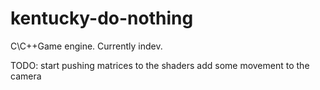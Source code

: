 # kentucky-do-nothing
C\C++Game engine. Currently indev.

TODO:
start pushing matrices to the shaders
add some movement to the camera
